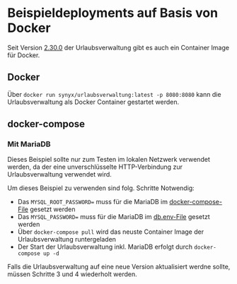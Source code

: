 # Beispieldeployments auf Basis von Docker

Seit Version [2.30.0](https://github.com/synyx/urlaubsverwaltung/releases/tag/urlaubsverwaltung-2.30.0) der Urlaubsverwaltung
gibt es auch ein Container Image für Docker.

## Docker

Über `docker run synyx/urlaubsverwaltung:latest -p 8080:8080` kann die Urlaubsverwaltung als Docker Container gestartet werden.


## docker-compose

### Mit MariaDB

Dieses Beispiel sollte nur zum Testen im lokalen Netzwerk verwendet werden, da der eine unverschlüsselte HTTP-Verbindung
zur Urlaubsverwaltung verwendet wird.

Um dieses Beispiel zu verwenden sind folg. Schritte Notwendig:

* Das `MYSQL_ROOT_PASSWORD=` muss für die MariaDB im [docker-compose-File](docker-compose/with-mariadb/docker-compose.yaml) gesetzt werden
* Das `MYSQL_PASSWORD=` muss für die MariaDB im [db.env-File](docker-compose/with-mariadb/db.env) gesetzt werden
* Über `docker-compose pull` wird das neuste Container Image der Urlaubsverwaltung runtergeladen
* Der Start der Urlaubsverwaltung inkl. MariaDB erfolgt durch `docker-compose up -d`

Falls die Urlaubsverwaltung auf eine neue Version aktualisiert werdne sollte, müssen Schritte 3 und 4 wiederholt werden.
